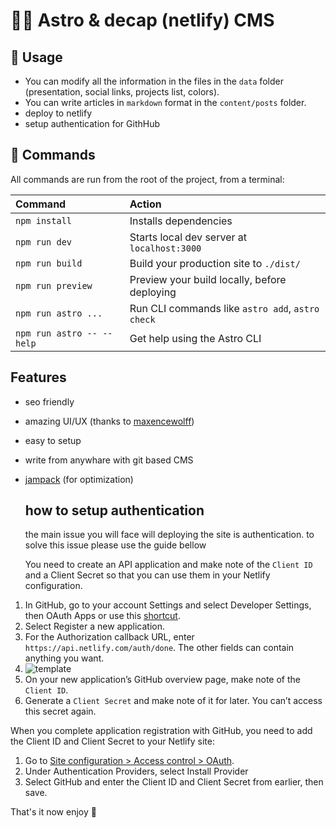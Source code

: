 # 👨‍🚀 Astro & decap (netlify) CMS 

## 🥷 Usage

- You can modify all the information in the files in the `data` folder (presentation, social links, projects list, colors).
- You can write articles in `markdown` format in the `content/posts` folder.
- deploy to netlify
- setup authentication for GithHub

## 🧞 Commands

All commands are run from the root of the project, from a terminal:

| Command                   | Action                                           |
| :------------------------ | :----------------------------------------------- |
| `npm install`             | Installs dependencies                            |
| `npm run dev`             | Starts local dev server at `localhost:3000`      |
| `npm run build`           | Build your production site to `./dist/`          |
| `npm run preview`         | Preview your build locally, before deploying     |
| `npm run astro ...`       | Run CLI commands like `astro add`, `astro check` |
| `npm run astro -- --help` | Get help using the Astro CLI                     |

## Features
- seo friendly
- amazing UI/UX (thanks to [maxencewolff](https://www.maxencewolff.com))
- easy to setup
- write from anywhare with git based CMS
- [jampack](https://github.com/divriots/jampack) (for optimization)

  ## how to setup authentication
  the main issue you will face will deploying the site is authentication. to solve this issue please use the guide bellow

  You need to create an API application and make note of the `Client ID` and a Client Secret so that you can use them in your Netlify configuration.

1. In GitHub, go to your account Settings and select Developer Settings, then OAuth Apps or use this [shortcut](https://github.com/settings/developers).
2. Select Register a new application.
3. For the Authorization callback URL, enter `https://api.netlify.com/auth/done`. The other fields can contain anything you want.
4. ![template](https://d33wubrfki0l68.cloudfront.net/67edd5b656c432888d736cd40125cb61376905bb/120ac/images/visitor-access-github-oauth-config.png)
5. On your new application’s GitHub overview page, make note of the `Client ID`.
6. Generate a `Client Secret` and make note of it for later. You can’t access this secret again.

When you complete application registration with GitHub, you need to add the Client ID and Client Secret to your Netlify site:
1. Go to [Site configuration > Access control > OAuth](https://app.netlify.com/sites/astro-decapcms-starter/configuration/access#oauth).
2. Under Authentication Providers, select Install Provider
3. Select GitHub and enter the Client ID and Client Secret from earlier, then save.

That's it now enjoy 🥂



<!-- markdownlint-restore -->
<!-- prettier-ignore-end -->

<!-- ALL-CONTRIBUTORS-LIST:END -->
<!-- prettier-ignore-start -->
<!-- markdownlint-disable -->

<!-- markdownlint-restore -->
<!-- prettier-ignore-end -->

<!-- ALL-CONTRIBUTORS-LIST:END -->
